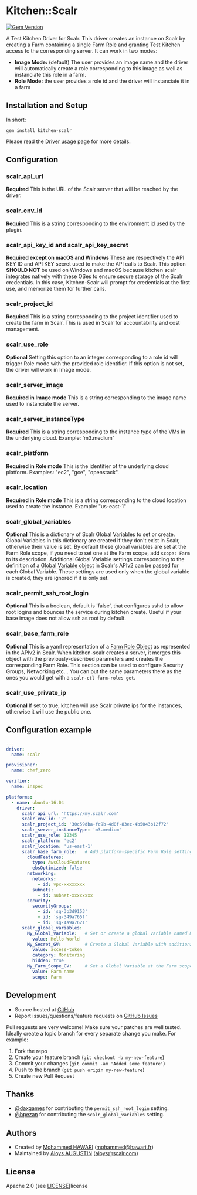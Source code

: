 # <a name="title"></a> Kitchen::Scalr

[![Gem Version](https://badge.fury.io/rb/kitchen-scalr.svg)](https://badge.fury.io/rb/kitchen-scalr)

A Test Kitchen Driver for Scalr. This driver creates an instance on Scalr by creating a Farm containing a single Farm Role and granting Test Kitchen access to the corresponding server. It can work in two modes:
* **Image Mode:** (default) The user provides an image name and the driver will automatically create a role corresponding to this image as well as instanciate this role in a farm.
* **Role Mode:** the user provides a role id and the driver will instanciate it in a farm

## <a name="installation"></a> Installation and Setup

In short:
```
gem install kitchen-scalr
```

Please read the [Driver usage][driver_usage] page for more details.

## <a name="config"></a> Configuration

### scalr_api_url
**Required** This is the URL of the Scalr server that will be reached by the driver.

### scalr_env_id
**Required** This is a string corresponding to the environment id used by the plugin.

### scalr_api_key_id and scalr_api_key_secret
**Required except on macOS and Windows** These are respectively the API KEY ID and API KEY secret used to make the API calls to Scalr. This option **SHOULD NOT** be used on Windows and macOS because kitchen scalr integrates natively with these OSes to ensure secure storage of the Scalr credentials. In this case, Kitchen-Scalr will prompt for credentials at the first use, and memorize them for further calls.

### scalr_project_id
**Required** This is a string corresponding to the project identifier used to create the farm in Scalr. This is used in Scalr for accountability and cost management.

### scalr_use_role
**Optional** Setting this option to an integer corresponding to a role id will trigger Role mode with the provided role identifier. If this option is not set, the driver will work in Image mode.

### scalr_server_image
**Required in Image mode** This is a string corresponding to the image name used to instanciate the server.

### scalr_server_instanceType
**Required** This is a string corresponding to the instance type of the VMs in the underlying cloud. Example: 'm3.medium'

### scalr_platform
**Required in Role mode** This is the identifier of the underlying cloud platform. Examples: "ec2", "gce", "openstack".

### scalr_location
**Required in Role mode** This is a string corresponding to the cloud location used to create the instance. Example: "us-east-1"

### scalr_global_variables
**Optional** This is a dictionary of Scalr Global Variables to set or create. Global Variables in this dictionary are created if they don't exist in Scalr, otherwise their value is set. By default these global variables are set at the Farm Role scope, if you need to set one at the Farm scope, add `scope: Farm` to its description. Additional Global Variable settings corresponding to the definition of a [Global Variable object](https://api-explorer.scalr.com/definitions/G/GlobalVariable.html) in Scalr's APIv2 can be passed for each Global Variable. These settings are used only when the global variable is created, they are ignored if it is only set.

### scalr_permit_ssh_root_login
**Optional** This is a boolean, default is 'false', that configures sshd to allow root logins and bounces the service during kitchen create. Useful if your base image does not allow ssh as root by default.

### scalr_base_farm_role
**Optional** This is a yaml representation of a [Farm Role Object](https://api-explorer.scalr.com/definitions/F/FarmRole.html) as represented in the APIv2 in Scalr. When kitchen-scalr creates a server, it merges this object with the previously-described parameters and creates the corresponding Farm Role. This section can be used to configure Security Groups, Networking etc... You can put the same parameters there as the ones you would get with a `scalr-ctl farm-roles get`.

### scalr_use_private_ip
**Optional** If set to true, kitchen will use Scalr private ips for the instances, otherwise it will use the public one.

## Configuration example

```yaml
---
driver:
  name: scalr

provisioner:
  name: chef_zero

verifier:
  name: inspec

platforms:
  - name: ubuntu-16.04
    driver:
      scalr_api_url: 'https://my.scalr.com'
      scalr_env_id: '2'
      scalr_project_id: '30c59dba-fc9b-4d0f-83ec-4b5043b12f72'
      scalr_server_instanceType: 'm3.medium'
      scalr_use_role: 12345
      scalr_platform: 'ec2'
      scalr_location: 'us-east-1'
      scalr_base_farm_role:   # Add platform-specific Farm Role settings
        cloudFeatures:
          type: AwsCloudFeatures
          ebsOptimized: false
        networking:
          networks:
            - id: vpc-xxxxxxxx
          subnets:
            - id: subnet-xxxxxxxx
        security:
          securityGroups:
            - id: 'sg-3b3d9153'
            - id: 'sg-349a765f'
            - id: 'sg-4a9a7621'
      scalr_global_variables:
        My_Global_Variable:   # Set or create a global variable named My_Global_Variable
          value: Hello World
        My_Secret_GV:         # Create a Global Variable with additional settings
          value: access-token
          category: Monitoring
          hidden: true
        My_Farm_Scope_GV:     # Set a Global Variable at the Farm scope
          value: Farm name
          scope: Farm
```

## <a name="development"></a> Development

* Source hosted at [GitHub][repo]
* Report issues/questions/feature requests on [GitHub Issues][issues]

Pull requests are very welcome! Make sure your patches are well tested.
Ideally create a topic branch for every separate change you make. For
example:

1. Fork the repo
2. Create your feature branch (`git checkout -b my-new-feature`)
3. Commit your changes (`git commit -am 'Added some feature'`)
4. Push to the branch (`git push origin my-new-feature`)
5. Create new Pull Request

## <a name="thanks"></a> Thanks

- [@daxgames](https://github.com/daxgames) for contributing the `permit_ssh_root_login` setting.
- [@bpezan](https://github.com/bpezan) for contributing the `scalr_global_variables` setting.

## <a name="authors"></a> Authors

- Created by [Mohammed HAWARI][author] (<mohammed@hawari.fr>)
- Maintained by [Aloys AUGUSTIN][maintainer] (<aloys@scalr.com>)

## <a name="license"></a> License

Apache 2.0 (see [LICENSE][license


[author]:           https://github.com/momohawari
[maintainer]:       https://github.com/aloysaugustin
[issues]:           https://github.com/scalr-integrations/kitchen-scalr/issues
[license]:          https://github.com/scalr-integrations/kitchen-scalr/blob/master/LICENSE
[repo]:             https://github.com/scalr-integrations/kitchen-scalr
[driver_usage]:     http://kitchen.ci/docs/getting-started/adding-platform
[chef_omnibus_dl]:  http://www.chef.io/chef/install/

